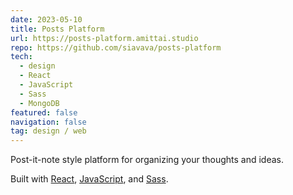 ```yaml
---
date: 2023-05-10
title: Posts Platform
url: https://posts-platform.amittai.studio
repo: https://github.com/siavava/posts-platform
tech:
  - design
  - React
  - JavaScript
  - Sass
  - MongoDB
featured: false
navigation: false
tag: design / web
---
```


Post-it-note style platform for organizing your thoughts and ideas.

Built with [React][react], [JavaScript][js], and [Sass][sass].

[react]: https://reactjs.org
[js]: https://www.javascript.com
[sass]: https://sass-lang.com
